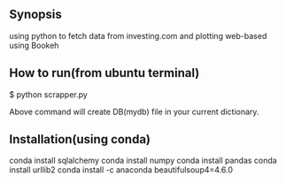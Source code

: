 ## Synopsis

using python to fetch data from investing.com and plotting web-based using Bookeh 

## How to run(from ubuntu terminal)
$ python scrapper.py

Above command will create DB(mydb) file in your current dictionary.  

## Installation(using conda)

conda install sqlalchemy
conda install numpy
conda install pandas
conda install urllib2
conda install -c anaconda beautifulsoup4=4.6.0
